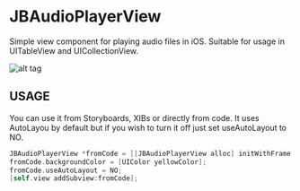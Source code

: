 # JBAudioPlayerView
Simple view component for playing audio files in iOS. Suitable for usage in UITableView and UICollectionView.

![alt tag](https://cloud.githubusercontent.com/assets/2537227/5857444/204ac438-a24c-11e4-95e7-75aa4981d351.png)

## USAGE
You can use it from Storyboards, XIBs or directly from code. It uses AutoLayou by default but if you wish to turn it off just set useAutoLayout to NO.

```objective-c
JBAudioPlayerView *fromCode = [[JBAudioPlayerView alloc] initWithFrame:CGRectMake(10.0f, 10.0f, 200.0f, 50.0f)];
fromCode.backgroundColor = [UIColor yellowColor];
fromCode.useAutoLayout = NO;
[self.view addSubview:fromCode];
```

